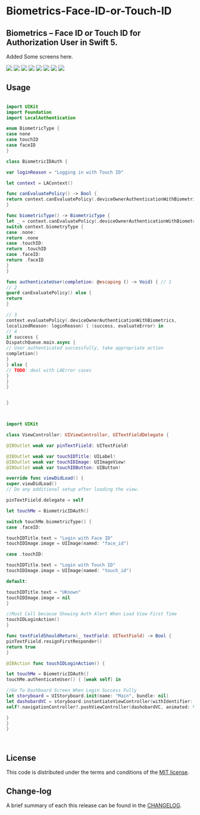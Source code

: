 # Biometrics-Face-ID-or-Touch-ID

## Biometrics – Face ID or Touch ID for Authorization User in Swift 5.

Added Some screens here.

![](https://github.com/pawankv89/Biometrics-Face-ID-or-Touch-ID/blob/master/images/screen_1.PNG)
![](https://github.com/pawankv89/Biometrics-Face-ID-or-Touch-ID/blob/master/images/screen_2.PNG)
![](https://github.com/pawankv89/Biometrics-Face-ID-or-Touch-ID/blob/master/images/screen_3.PNG)
![](https://github.com/pawankv89/Biometrics-Face-ID-or-Touch-ID/blob/master/images/screen_4.PNG)
![](https://github.com/pawankv89/Biometrics-Face-ID-or-Touch-ID/blob/master/images/screen_5.PNG)
![](https://github.com/pawankv89/Biometrics-Face-ID-or-Touch-ID/blob/master/images/screen_6.PNG)
![](https://github.com/pawankv89/Biometrics-Face-ID-or-Touch-ID/blob/master/images/screen_7.PNG)
![](https://github.com/pawankv89/Biometrics-Face-ID-or-Touch-ID/blob/master/images/screen_8.PNG)

## Usage

``` swift 

import UIKit
import Foundation
import LocalAuthentication

enum BiometricType {
case none
case touchID
case faceID
}

class BiometricIDAuth {

var loginReason = "Logging in with Touch ID"

let context = LAContext()

func canEvaluatePolicy() -> Bool {
return context.canEvaluatePolicy(.deviceOwnerAuthenticationWithBiometrics, error: nil)
}

func biometricType() -> BiometricType {
let _ = context.canEvaluatePolicy(.deviceOwnerAuthenticationWithBiometrics, error: nil)
switch context.biometryType {
case .none:
return .none
case .touchID:
return .touchID
case .faceID:
return .faceID
}
}

func authenticateUser(completion: @escaping () -> Void) { // 1
// 2
guard canEvaluatePolicy() else {
return
}

// 3
context.evaluatePolicy(.deviceOwnerAuthenticationWithBiometrics,
localizedReason: loginReason) { (success, evaluateError) in
// 4
if success {
DispatchQueue.main.async {
// User authenticated successfully, take appropriate action
completion()
}
} else {
// TODO: deal with LAError cases
}
}
}


}

```



``` swift 


import UIKit

class ViewController: UIViewController, UITextFieldDelegate {

@IBOutlet weak var pinTextFiield: UITextField!

@IBOutlet weak var touchIDTitle: UILabel!
@IBOutlet weak var touchIDImage: UIImageView!
@IBOutlet weak var touchIDButton: UIButton!

override func viewDidLoad() {
super.viewDidLoad()
// Do any additional setup after loading the view.

pinTextFiield.delegate = self

let touchMe = BiometricIDAuth()

switch touchMe.biometricType() {
case .faceID:

touchIDTitle.text = "Login with Face ID"
touchIDImage.image = UIImage(named: "face_id")

case .touchID:

touchIDTitle.text = "Login with Touch ID"
touchIDImage.image = UIImage(named: "touch_id")

default:

touchIDTitle.text = "UKnown"
touchIDImage.image = nil
}

//Must Call because Showing Auth Alert When Load View First Time
touchIDLoginAction()
}

func textFieldShouldReturn(_ textField: UITextField) -> Bool {
pinTextFiield.resignFirstResponder()
return true
}

@IBAction func touchIDLoginAction() {

let touchMe = BiometricIDAuth()
touchMe.authenticateUser() { [weak self] in

//Go To Dashboard Screen When Login Success Fully
let storyboard = UIStoryboard.init(name: "Main", bundle: nil)
let dashobardVC = storyboard.instantiateViewController(withIdentifier: "DashboardVC") as! DashboardVC
self?.navigationController?.pushViewController(dashobardVC, animated: true)

}
}
}




```

## License

This code is distributed under the terms and conditions of the [MIT license](LICENSE).

## Change-log

A brief summary of each this release can be found in the [CHANGELOG](CHANGELOG.mdown). 
